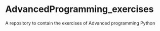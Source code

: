 # AdvancedProgramming_exercises
A repository to contain the exercises of Advanced programming Python
